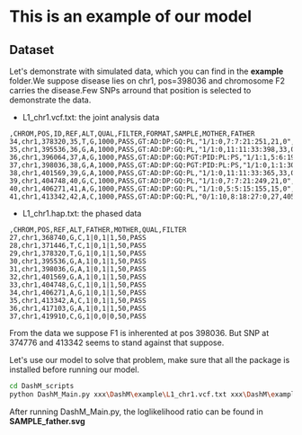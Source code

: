 
# This is an example of our model

## Dataset

Let's demonstrate with simulated data, which you can find in the **example** folder.We suppose disease lies on chr1, pos=398036 and chromosome F2 carries the disease.Few SNPs arround that position is selected to demonstrate the data.

+ L1_chr1.vcf.txt: the joint analysis data

```plain
,CHROM,POS,ID,REF,ALT,QUAL,FILTER,FORMAT,SAMPLE,MOTHER,FATHER
34,chr1,378320,35,T,G,1000,PASS,GT:AD:DP:GQ:PL,"1/1:0,7:7:21:251,21,0","1/1:0,26:26:78:782,78,34","1/0:0,12:12:36:373,36,0"  
35,chr1,395536,36,G,A,1000,PASS,GT:AD:DP:GQ:PL,"1/1:0,11:11:33:398,33,0","1/1:0,26:26:78:782,78,35","1/0:0,12:12:36:373,36,0"  
36,chr1,396064,37,A,G,1000,PASS,GT:AD:DP:GQ:PGT:PID:PL:PS,"1/1:1,5:6:19:1|0:80396058_CA_C:19,0,20:80396058","1/1:0,26:26:78:782,78,36","1/0:0,12:12:36:373,36,0"  
37,chr1,398036,38,G,A,1000,PASS,GT:AD:DP:GQ:PGT:PID:PL:PS,"1/1:0,1:1:30:.:.:0,30,343:.","1/1:0,26:26:78:782,78,37","1/0:0,12:12:36:373,36,0"  
38,chr1,401569,39,G,A,1000,PASS,GT:AD:DP:GQ:PL,"1/1:0,11:11:33:365,33,0","1/1:0,26:26:78:782,78,38","1/0:0,12:12:36:373,36,0"  
39,chr1,404748,40,G,C,1000,PASS,GT:AD:DP:GQ:PL,"1/1:0,7:7:21:249,21,0","1/1:0,26:26:78:782,78,39","1/0:0,12:12:36:373,36,0"  
40,chr1,406271,41,A,G,1000,PASS,GT:AD:DP:GQ:PL,"1/1:0,5:5:15:155,15,0","1/1:0,26:26:78:782,78,40","1/0:0,12:12:36:373,36,0"  
41,chr1,413342,42,A,C,1000,PASS,GT:AD:DP:GQ:PL,"0/1:10,8:18:27:0,27,405","1/1:0,26:26:78:782,78,41","1/0:0,12:12:36:373,36,0"
```

+ L1_chr1.hap.txt: the phased data

```plain
,CHROM,POS,REF,ALT,FATHER,MOTHER,QUAL,FILTER
27,chr1,368740,G,C,1|0,1|1,50,PASS
28,chr1,371446,T,C,1|0,1|1,50,PASS
29,chr1,378320,T,G,1|0,1|1,50,PASS
30,chr1,395536,G,A,1|0,1|1,50,PASS
31,chr1,398036,G,A,1|0,1|1,50,PASS
32,chr1,401569,G,A,1|0,1|1,50,PASS
33,chr1,404748,G,C,1|0,1|1,50,PASS
34,chr1,406271,A,G,1|0,1|1,50,PASS
35,chr1,413342,A,C,1|0,1|1,50,PASS
36,chr1,417103,G,A,1|0,1|1,50,PASS
37,chr1,419910,C,G,1|0,0|0,50,PASS
```

From the data we suppose F1 is inherented at pos 398036. But SNP at 374776 and 413342 seems to stand against that suppose.  

Let's use our model to solve that problem, make sure that all the package is installed before running our model.  

```bash
cd DashM_scripts
python DashM_Main.py xxx\DashM\example\L1_chr1.vcf.txt xxx\DashM\example\L1_chr1.hap.txt 1 398036 FATHER MOTHER SAMPLE T-SCM father
```

After running DashM_Main.py, the loglikelihood ratio can be found in  **SAMPLE_father.svg**  
